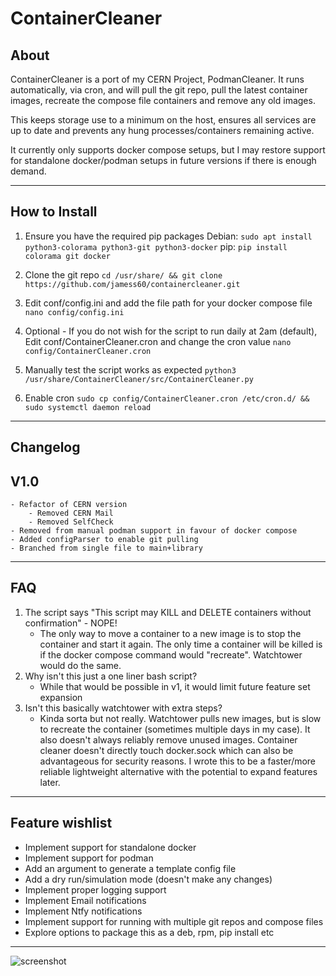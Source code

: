 ContainerCleaner
=========================


About
-----------------
ContainerCleaner is a port of my CERN Project, PodmanCleaner. It runs automatically, via cron, and will pull the git repo, pull the latest container images, recreate the compose file containers and remove any old images. 

This keeps storage use to a minimum on the host, ensures all services are up to date and prevents any hung processes/containers remaining active.    

It currently only supports docker compose setups, but I may restore support for standalone docker/podman setups in future versions if there is enough demand.

______________________

How to Install
---------------------

1) Ensure you have the required pip packages
Debian: `sudo apt install python3-colorama python3-git python3-docker`
pip: `pip install colorama git docker`

2) Clone the git repo 
`cd /usr/share/ && git clone https://github.com/jamess60/containercleaner.git`

3) Edit conf/config.ini and add the file path for your docker compose file
`nano config/config.ini`

4) Optional - If you do not wish for the script to run daily at 2am (default), Edit conf/ContainerCleaner.cron and change the cron value
`nano config/ContainerCleaner.cron`

5) Manually test the script works as expected 
`python3 /usr/share/ContainerCleaner/src/ContainerCleaner.py`

6) Enable cron
`sudo cp config/ContainerCleaner.cron /etc/cron.d/ && sudo systemctl daemon reload`
______________________


Changelog
---------------------
## V1.0
	- Refactor of CERN version
		- Removed CERN Mail
		- Removed SelfCheck
	- Removed from manual podman support in favour of docker compose
	- Added configParser to enable git pulling
	- Branched from single file to main+library

______________________


FAQ
---------------------
1. The script says "This script may KILL and DELETE containers without confirmation" - NOPE!
	- The only way to move a container to a new image is to stop the container and start it again. The only time a container will be killed is if the docker compose command would "recreate". Watchtower would do the same.
2. Why isn't this just a one liner bash script?
	- While that would be possible in v1, it would limit future feature set expansion
3. Isn't this basically watchtower with extra steps?
	- Kinda sorta but not really. Watchtower pulls new images, but is slow to recreate the container (sometimes multiple days in my case). It also doesn't always reliably remove unused images. Container cleaner doesn't directly touch docker.sock which can also be advantageous for security reasons. I wrote this to be a faster/more reliable lightweight alternative with the potential to expand features later.




______________________


Feature wishlist
---------------------
- Implement support for standalone docker
- Implement support for podman 
- Add an argument to generate a template config file 
- Add a dry run/simulation mode (doesn't make any changes)
- Implement proper logging support 
- Implement Email notifications
- Implement Ntfy notifications
- Implement support for running with multiple git repos and compose files 
- Explore options to package this as a deb, rpm, pip install etc 
______________________

![screenshot](https://jamesmaple.co.uk/downloads/gitimg/containercleaner/readme-screenshot.png)
